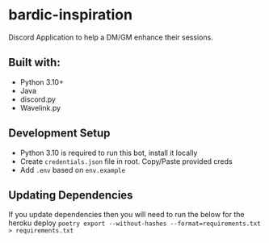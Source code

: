 # bardic-inspiration
Discord Application to help a DM/GM enhance their sessions.

## Built with:
* Python 3.10+
* Java
* discord.py
* Wavelink.py

## Development Setup
- Python 3.10 is required to run this bot, install it locally
- Create `credentials.json` file in root. Copy/Paste provided creds
- Add `.env` based on `env.example`


## Updating Dependencies
If you update dependencies then you will need to run the below for the heroku deploy
`poetry export --without-hashes --format=requirements.txt > requirements.txt`
